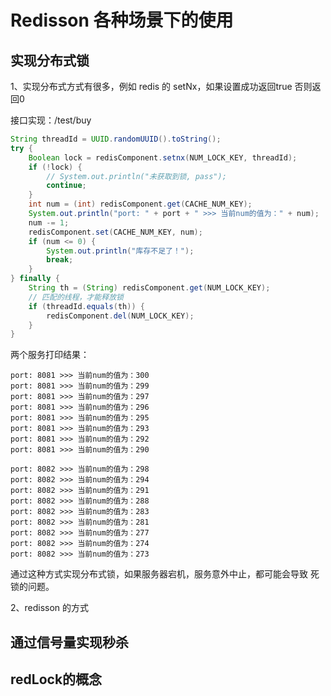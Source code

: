 # Redisson 各种场景下的使用

## 实现分布式锁

1、实现分布式方式有很多，例如 redis 的 setNx，如果设置成功返回true
否则返回0

接口实现：/test/buy

```java
String threadId = UUID.randomUUID().toString();
try {
    Boolean lock = redisComponent.setnx(NUM_LOCK_KEY, threadId);
    if (!lock) {
        // System.out.println("未获取到锁, pass");
        continue;
    }
    int num = (int) redisComponent.get(CACHE_NUM_KEY);
    System.out.println("port: " + port + " >>> 当前num的值为：" + num);
    num -= 1;
    redisComponent.set(CACHE_NUM_KEY, num);
    if (num <= 0) {
        System.out.println("库存不足了！");
        break;
    }
} finally {
    String th = (String) redisComponent.get(NUM_LOCK_KEY);
    // 匹配的线程，才能释放锁
    if (threadId.equals(th)) {
        redisComponent.del(NUM_LOCK_KEY);
    }
}
```
两个服务打印结果：
```text
port: 8081 >>> 当前num的值为：300
port: 8081 >>> 当前num的值为：299
port: 8081 >>> 当前num的值为：297
port: 8081 >>> 当前num的值为：296
port: 8081 >>> 当前num的值为：295
port: 8081 >>> 当前num的值为：293
port: 8081 >>> 当前num的值为：292
port: 8081 >>> 当前num的值为：290

port: 8082 >>> 当前num的值为：298
port: 8082 >>> 当前num的值为：294
port: 8082 >>> 当前num的值为：291
port: 8082 >>> 当前num的值为：288
port: 8082 >>> 当前num的值为：283
port: 8082 >>> 当前num的值为：281
port: 8082 >>> 当前num的值为：277
port: 8082 >>> 当前num的值为：274
port: 8082 >>> 当前num的值为：273
```
通过这种方式实现分布式锁，如果服务器宕机，服务意外中止，都可能会导致
死锁的问题。

2、redisson 的方式


## 通过信号量实现秒杀

## redLock的概念
